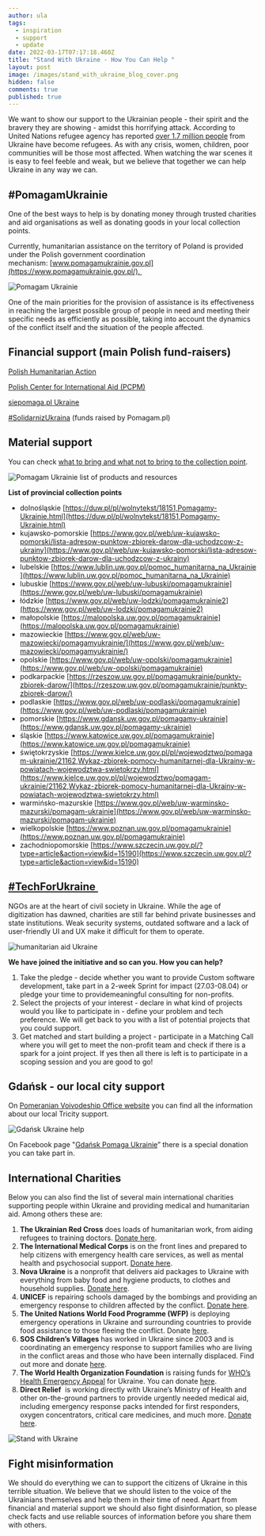 ```yaml
---
author: ula
tags:
  - inspiration
  - support
  - update
date: 2022-03-17T07:17:18.460Z
title: "Stand With Ukraine - How You Can Help "
layout: post
image: /images/stand_with_ukraine_blog_cover.png
hidden: false
comments: true
published: true
---
```

We want to show our support to the Ukrainian people - their spirit and the bravery they are showing - amidst this horrifying attack. According to United Nations refugee agency has reported [over 1.7 million people](https://data2.unhcr.org/en/situations/ukraine/location?secret=unhcrrestricted) from Ukraine have become refugees. As with any crisis, women, children, poor communities will be those most affected. When watching the war scenes it is easy to feel feeble and weak, but we believe that together we can help Ukraine in any way we can. 

## **\#PomagamUkrainie** 

One of the best ways to help is by donating money through trusted charities and aid organisations as well as donating goods in your local collection points. 

Currently, humanitarian assistance on the territory of Poland is provided under the Polish government coordination mechanism: [www.pomagamukrainie.gov.pl](https://www.pomagamukrainie.gov.pl/). 

![Pomagam Ukrainie](/images/pomagamy_ukrainie.png)

One of the main priorities for the provision of assistance is its effectiveness in reaching the largest possible group of people in need and meeting their specific needs as efficiently as possible, taking into account the dynamics of the conflict itself and the situation of the people affected.

## **Financial support (main Polish fund-raisers)**

[Polish Humanitarian Action](https://www.pah.org.pl/en/pah-sos-club/)

[Polish Center for International Aid (PCPM)](https://pcpm.org.pl/) 

[siepomaga.pl Ukraine](https://www.siepomaga.pl/ukraina) 

[\#SolidarnizUkraina](https://pomagam.pl/solidarnizukraina) (funds raised by Pomagam.pl) 

## **Material support**

You can check [what to bring and what not to bring to the collection point](https://www.pomagamukrainie.gov.pl/#section5).  

![Pomagam Ukrainie list of products and resources](/images/material_support.png)

**List of provincial collection points**

* dolnośląskie [https://duw.pl/pl/wolnytekst/18151,Pomagamy-Ukrainie.html](https://duw.pl/pl/wolnytekst/18151,Pomagamy-Ukrainie.html)
* kujawsko-pomorskie [https://www.gov.pl/web/uw-kujawsko-pomorski/lista-adresow-punktow-zbiorek-darow-dla-uchodzcow-z-ukrainy](https://www.gov.pl/web/uw-kujawsko-pomorski/lista-adresow-punktow-zbiorek-darow-dla-uchodzcow-z-ukrainy)
* lubelskie [https://www.lublin.uw.gov.pl/pomoc_humanitarna_na_Ukrainie](https://www.lublin.uw.gov.pl/pomoc_humanitarna_na_Ukrainie)
* lubuskie [https://www.gov.pl/web/uw-lubuski/pomagamukrainie](https://www.gov.pl/web/uw-lubuski/pomagamukrainie)
* łódzkie [https://www.gov.pl/web/uw-lodzki/pomagamukrainie2](https://www.gov.pl/web/uw-lodzki/pomagamukrainie2)
* małopolskie [https://malopolska.uw.gov.pl/pomagamukrainie](https://malopolska.uw.gov.pl/pomagamukrainie)
* mazowieckie [https://www.gov.pl/web/uw-mazowiecki/pomagamyukrainie/](https://www.gov.pl/web/uw-mazowiecki/pomagamyukrainie/)
* opolskie [https://www.gov.pl/web/uw-opolski/pomagamukrainie](https://www.gov.pl/web/uw-opolski/pomagamukrainie)
* podkarpackie [https://rzeszow.uw.gov.pl/pomagamukrainie/punkty-zbiorek-darow/](https://rzeszow.uw.gov.pl/pomagamukrainie/punkty-zbiorek-darow/)
* podlaskie [https://www.gov.pl/web/uw-podlaski/pomagamukrainie](https://www.gov.pl/web/uw-podlaski/pomagamukrainie)
* pomorskie [https://www.gdansk.uw.gov.pl/pomagamy-ukrainie](https://www.gdansk.uw.gov.pl/pomagamy-ukrainie)
* śląskie [https://www.katowice.uw.gov.pl/pomagamukrainie](https://www.katowice.uw.gov.pl/pomagamukrainie)
* świętokrzyskie [https://www.kielce.uw.gov.pl/pl/wojewodztwo/pomagam-ukrainie/21162,Wykaz-zbiorek-pomocy-humanitarnej-dla-Ukrainy-w-powiatach-wojewodztwa-swietokrzy.html](https://www.kielce.uw.gov.pl/pl/wojewodztwo/pomagam-ukrainie/21162,Wykaz-zbiorek-pomocy-humanitarnej-dla-Ukrainy-w-powiatach-wojewodztwa-swietokrzy.html)
* warmińsko-mazurskie [https://www.gov.pl/web/uw-warminsko-mazurski/pomagam-ukrainie](https://www.gov.pl/web/uw-warminsko-mazurski/pomagam-ukrainie)
* wielkopolskie [https://www.poznan.uw.gov.pl/pomagamukrainie](https://www.poznan.uw.gov.pl/pomagamukrainie)
* zachodniopomorskie [https://www.szczecin.uw.gov.pl/?type=article&action=view&id=15190](https://www.szczecin.uw.gov.pl/?type=article&action=view&id=15190)

## **[\#TechForUkraine ](https://www.techtotherescue.org/tech/tech-for-ukraine)**

NGOs are at the heart of civil society in Ukraine. While the age of digitization has dawned, charities are still far behind private businesses and state institutions. Weak security systems, outdated software and a lack of user-friendly UI and UX make it difficult for them to operate. 

![humanitarian aid Ukraine](/images/techforukraine.png)

**We have joined the initiative and so can you. How you can help?**

1. Take the pledge - decide whether you want to provide Custom software development, take part in a 2-week Sprint for impact (27.03-08.04) or pledge your time to providemeaningful consulting for non-profits.
2. Select the projects of your interest - declare in what kind of projects would you like to participate in - define your problem and tech preference. We will get back to you with a list of potential projects that you could support.
3. Get matched and start building a project - participate in a Matching Call where you will get to meet the non-profit team and check if there is a spark for a joint project. If yes then all there is left is to participate in a scoping session and you are good to go!

## **Gdańsk - our local city support** 

On [Pomeranian Voivodeship Office website](https://www.gdansk.uw.gov.pl/pomagamy-ukrainie) you can find all the information about our local Tricity support.  

![Gdańsk Ukraine help](/images/gransk_support.png)

On Facebook page "[Gdańsk Pomaga Ukrainie](https://www.facebook.com/donate/486031106489144)” there is a special donation you can take part in.

## **International Charities** 

Below you can also find the list of several main international charities supporting people within Ukraine and providing medical and humanitarian aid. Among others these are: 

1. **The Ukrainian Red Cross** does loads of humanitarian work, from aiding refugees to training doctors. [Donate here](https://redcross.org.ua/en/donate/).
2. **The International Medical Corps** is on the front lines and prepared to help citizens with emergency health care services, as well as mental health and psychosocial support. [Donate here](https://give.internationalmedicalcorps.org/page/99837/donate/1?ea.tracking.id=DP~UA22~DPHHU2202). 
3. **Nova Ukraine** is a nonprofit that delivers aid packages to Ukraine with everything from baby food and hygiene products, to clothes and household supplies. [Donate here](https://novaukraine.org/).
4. **UNICEF** is repairing schools damaged by the bombings and providing an emergency response to children affected by the conflict. [Donate here](https://www.unicefusa.org/helpukraine).
5. **The United Nations World Food Programme (WFP)** is deploying emergency operations in Ukraine and surrounding countries to provide food assistance to those fleeing the conflict. Donate [here](https://donatenow.wfp.org/wfp/~my-donation?ns_ira_cr_arg=IyMjIyMjIyMjIyMjIyMjIyMjIyMjIyMjIyMjIyMjIyMydB7beRrJGGaX%2BATUGWBktLztYtncu9%2Btooq6A%2FKG44pn3XAe7eK%2FhvZ32NqjRa3lk2tYrKG9jwdHP9yN2Ow5&ms=UkraineConflict_REF_MEDIA&_cv=1).
6. **SOS Children’s Villages** has worked in Ukraine since 2003 and is coordinating an emergency response to support families who are living in the conflict areas and those who have been internally displaced. Find out more and donate [here](https://sos-usa.org/). 
7. **The World Health Organization Foundation** is raising funds for [WHO’s Health Emergency Appeal](https://www.ukraine.who.foundation/) for Ukraine. You can donate [here](https://www.ukraine.who.foundation/). 
8. **Direct Relief**  is working directly with Ukraine’s Ministry of Health and other on-the-ground partners to provide urgently needed medical aid, including emergency response packs intended for first responders, oxygen concentrators, critical care medicines, and much more. [Donate here](https://www.directrelief.org/place/ukraine/). 

![Stand with Ukraine](/images/standwithukraine2.png)

## **Fight misinformation** 

We should do everything we can to support the citizens of Ukraine in this terrible situation. We believe that we should listen to the voice of the Ukrainians themselves and help them in their time of need. Apart from financial and material support we should also fight disinformation, so please check facts and use reliable sources of information before you share them with others.

